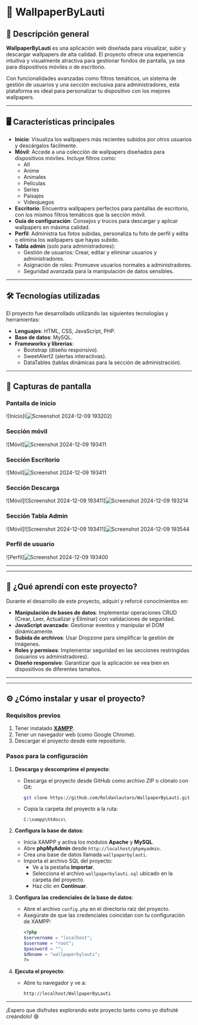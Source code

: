 # 📸 WallpaperByLauti

## 🌟 Descripción general

**WallpaperByLauti** es una aplicación web diseñada para visualizar, subir y descargar wallpapers de alta calidad. El proyecto ofrece una experiencia intuitiva y visualmente atractiva para gestionar fondos de pantalla, ya sea para dispositivos móviles o de escritorio.  

Con funcionalidades avanzadas como filtros temáticos, un sistema de gestión de usuarios y una sección exclusiva para administradores, esta plataforma es ideal para personalizar tu dispositivo con los mejores wallpapers.

---

## 🖥️ Características principales

- **Inicio**: Visualiza los wallpapers más recientes subidos por otros usuarios y descárgalos fácilmente.
- **Móvil**: Accede a una colección de wallpapers diseñados para dispositivos móviles. Incluye filtros como:
  - All
  - Anime
  - Animales
  - Películas
  - Series
  - Paisajes
  - Videojuegos
- **Escritorio**: Encuentra wallpapers perfectos para pantallas de escritorio, con los mismos filtros temáticos que la sección móvil.
- **Guía de configuración**: Consejos y trucos para descargar y aplicar wallpapers en máxima calidad.
- **Perfil**: Administra tus fotos subidas, personaliza tu foto de perfil y edita o elimina los wallpapers que hayas subido.
- **Tabla admin** (solo para administradores):
  - Gestión de usuarios: Crear, editar y eliminar usuarios y administradores.
  - Asignación de roles: Promueve usuarios normales a administradores.
  - Seguridad avanzada para la manipulación de datos sensibles.

---

## 🛠️ Tecnologías utilizadas

El proyecto fue desarrollado utilizando las siguientes tecnologías y herramientas:

- **Lenguajes**: HTML, CSS, JavaScript, PHP.
- **Base de datos**: MySQL.
- **Frameworks y librerías**:
  - Bootstrap (diseño responsivo).
  - SweetAlert2 (alertas interactivas).
  - DataTables (tablas dinámicas para la sección de administración).

---

## 📸 Capturas de pantalla

### Pantalla de inicio
![Inicio](![Screenshot 2024-12-09 193202](https://github.com/user-attachments/assets/e4a81e79-9f99-4921-964a-472698bd819b))

### Sección móvil
![Móvil]![Screenshot 2024-12-09 193411](https://github.com/user-attachments/assets/88776196-5f17-4429-b39a-c177014fb3f1)

### Sección Escritorio
![Móvil]![Screenshot 2024-12-09 193411](https://github.com/user-attachments/assets/88776196-5f17-4429-b39a-c177014fb3f1)

### Sección Descarga
![Móvil]![Screenshot 2024-12-09 193411]![Screenshot 2024-12-09 193214](https://github.com/user-attachments/assets/617f1f8b-3950-41a2-b785-e6a3c5537aa6)


### Sección Tabla Admin
![Móvil]![Screenshot 2024-12-09 193411]![Screenshot 2024-12-09 193544](https://github.com/user-attachments/assets/83a9834e-9d83-4190-8c79-bcce7b39028f)



### Perfil de usuario
![Perfil]![Screenshot 2024-12-09 193400](https://github.com/user-attachments/assets/41a3f3dc-8f2a-4732-9022-32ba9a0d6d09)


---


---

## 🧠 ¿Qué aprendí con este proyecto?

Durante el desarrollo de este proyecto, adquirí y reforcé conocimientos en:

- **Manipulación de bases de datos**: Implementar operaciones CRUD (Crear, Leer, Actualizar y Eliminar) con validaciones de seguridad.
- **JavaScript avanzado**: Gestionar eventos y manipular el DOM dinámicamente.
- **Subida de archivos**: Usar Dropzone para simplificar la gestión de imágenes.
- **Roles y permisos**: Implementar seguridad en las secciones restringidas (usuarios vs administradores).
- **Diseño responsivo**: Garantizar que la aplicación se vea bien en dispositivos de diferentes tamaños.

---
---

## ⚙️ ¿Cómo instalar y usar el proyecto?

### Requisitos previos

1. Tener instalado **[XAMPP](https://www.apachefriends.org/es/index.html)**.
2. Tener un navegador web (como Google Chrome).
3. Descargar el proyecto desde este repositorio.

### Pasos para la configuración

1. **Descarga y descomprime el proyecto**:
   - Descarga el proyecto desde GitHub como archivo ZIP o clónalo con Git:
     ```bash
     git clone https://github.com/Roldanlautaro/WallpaperByLauti.git
     ```
   - Copia la carpeta del proyecto a la ruta:  
     ```
     C:\xampp\htdocs\
     ```

2. **Configura la base de datos**:
   - Inicia XAMPP y activa los módulos **Apache** y **MySQL**.
   - Abre **phpMyAdmin** desde `http://localhost/phpmyadmin`.
   - Crea una base de datos llamada `wallpaperbylauti`.
   - Importa el archivo SQL del proyecto:
     - Ve a la pestaña **Importar**.
     - Selecciona el archivo `wallpaperbylauti.sql` ubicado en la carpeta del proyecto.
     - Haz clic en **Continuar**.

3. **Configura las credenciales de la base de datos**:
   - Abre el archivo `config.php` en el directorio raíz del proyecto.
   - Asegúrate de que las credenciales coincidan con tu configuración de XAMPP:
     ```php
     <?php
     $servername = "localhost";
     $username = "root";
     $password = "";
     $dbname = "wallpaperbylauti";
     ?>
     ```

4. **Ejecuta el proyecto**:
   - Abre tu navegador y ve a:  
     ```
     http://localhost/WallpaperByLauti
     ```

---

¡Espero que disfrutes explorando este proyecto tanto como yo disfruté creándolo! 😄
